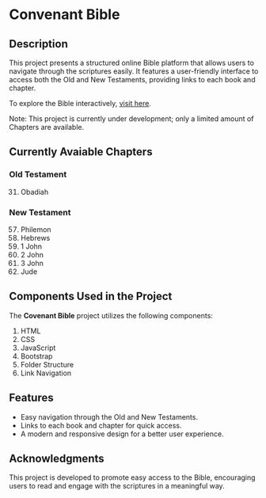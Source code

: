 # Convenant Bible

## Description

This project presents a structured online Bible platform that allows users to navigate through the scriptures easily. It features a user-friendly interface to access both the Old and New Testaments, providing links to each book and chapter.

To explore the Bible interactively, [visit here](https://melvin-shalom.github.io/Covenant_Bible/).

Note: This project is currently under development; only a limited amount of Chapters are available.

## Currently Avaiable Chapters

### Old Testament
31. Obadiah
    
### New Testament
57. Philemon
58. Hebrews
62. 1 John
63. 2 John
64. 3 John
65. Jude

## Components Used in the Project

The **Covenant Bible** project utilizes the following components:

1. HTML
2. CSS
3. JavaScript
4. Bootstrap
5. Folder Structure
6. Link Navigation

## Features

- Easy navigation through the Old and New Testaments.
- Links to each book and chapter for quick access.
- A modern and responsive design for a better user experience.

## Acknowledgments

This project is developed to promote easy access to the Bible, encouraging users to read and engage with the scriptures in a meaningful way.
